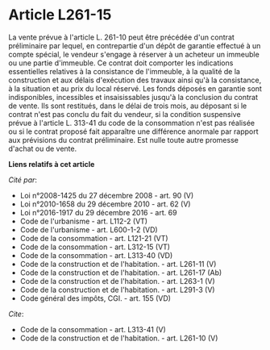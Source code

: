 # Article L261-15

La vente prévue à l'article L. 261-10 peut être précédée d'un contrat préliminaire par lequel, en contrepartie d'un dépôt de
garantie effectué à un compte spécial, le vendeur s'engage à réserver à un acheteur un immeuble ou une partie d'immeuble. Ce
contrat doit comporter les indications essentielles relatives à la consistance de l'immeuble, à la qualité de la construction
et aux délais d'exécution des travaux ainsi qu'à la consistance, à la situation et au prix du local réservé. Les fonds
déposés en garantie sont indisponibles, incessibles et insaisissables jusqu'à la conclusion du contrat de vente. Ils sont
restitués, dans le délai de trois mois, au déposant si le contrat n'est pas conclu du fait du vendeur, si la condition
suspensive prévue à l'article L. 313-41 du code de la consommation n'est pas réalisée ou si le contrat proposé fait
apparaître une différence anormale par rapport aux prévisions du contrat préliminaire. Est nulle toute autre promesse d'achat
ou de vente.

**Liens relatifs à cet article**

_Cité par_:

  - Loi n°2008-1425 du 27 décembre 2008 - art. 90 (V)
  - Loi n°2010-1658 du 29 décembre 2010 - art. 62 (V)
  - Loi n°2016-1917 du 29 décembre 2016 - art. 69
  - Code de l'urbanisme - art. L112-2 (VT)
  - Code de l'urbanisme - art. L600-1-2 (VD)
  - Code de la consommation - art. L121-21 (VT)
  - Code de la consommation - art. L312-15 (VT)
  - Code de la consommation - art. L313-40 (VD)
  - Code de la construction et de l'habitation. - art. L261-11 (V)
  - Code de la construction et de l'habitation. - art. L261-17 (Ab)
  - Code de la construction et de l'habitation. - art. L263-1 (V)
  - Code de la construction et de l'habitation. - art. L291-3 (V)
  - Code général des impôts, CGI. - art. 155 (VD)

_Cite_:

  - Code de la consommation - art. L313-41 (V)
  - Code de la construction et de l'habitation. - art. L261-10 (V)
